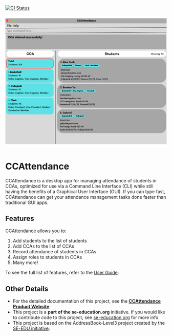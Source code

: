 [![CI Status](https://github.com/AY2425S2-CS2103T-T09-4/tp/workflows/Java%20CI/badge.svg)](https://github.com/AY2425S2-CS2103T-T09-4/tp/actions)

![Ui](docs/images/Ui.png)



# CCAttendance
CCAttendance is a desktop app for managing attendance of students in CCAs, optimized for use via a Command Line Interface (CLI) while still having the benefits of a Graphical User Interface (GUI). If you can type fast, CCAttendance can get your attendance management tasks done faster than traditional GUI apps.

## Features
CCAttendance allows you to:
  1. Add students to the list of students
  2. Add CCAs to the list of CCAs
  3. Record attendance of students in CCAs
  4. Assign roles to students in CCAs
  5. Many more!

To see the full list of features, refer to the [User Guide](https://ay2425s2-cs2103t-t09-4.github.io/tp/UserGuide.html).

## Other Details
* For the detailed documentation of this project, see the **[CCAttendance Product Website](https://ay2425s2-cs2103t-t09-4.github.io/tp/)**.
* This project is a **part of the se-education.org** initiative. If you would like to contribute code to this project, see [se-education.org](https://se-education.org/#contributing-to-se-edu) for more info.
* This project is based on the AddressBook-Level3 project created by the [SE-EDU initiative](https://se-education.org/).